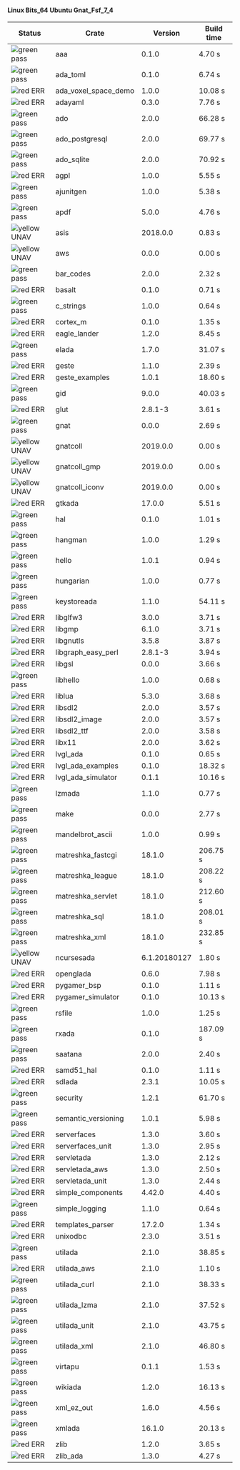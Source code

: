 #### Linux Bits_64 Ubuntu Gnat_Fsf_7_4

| Status | Crate | Version | Build time |
| --- | --- | --- | --- |
|![green](https://placehold.it/8/00aa00/000000?text=+) pass | aaa | 0.1.0 |  4.70 s |
|![green](https://placehold.it/8/00aa00/000000?text=+) pass | ada_toml | 0.1.0 |  6.74 s |
|![red](https://placehold.it/8/ff0000/000000?text=+) ERR  | ada_voxel_space_demo | 1.0.0 |  10.08 s |
|![red](https://placehold.it/8/ff0000/000000?text=+) ERR  | adayaml | 0.3.0 |  7.76 s |
|![green](https://placehold.it/8/00aa00/000000?text=+) pass | ado | 2.0.0 |  66.28 s |
|![green](https://placehold.it/8/00aa00/000000?text=+) pass | ado_postgresql | 2.0.0 |  69.77 s |
|![green](https://placehold.it/8/00aa00/000000?text=+) pass | ado_sqlite | 2.0.0 |  70.92 s |
|![red](https://placehold.it/8/ff0000/000000?text=+) ERR  | agpl | 1.0.0 |  5.55 s |
|![green](https://placehold.it/8/00aa00/000000?text=+) pass | ajunitgen | 1.0.0 |  5.38 s |
|![green](https://placehold.it/8/00aa00/000000?text=+) pass | apdf | 5.0.0 |  4.76 s |
|![yellow](https://placehold.it/8/ffbb00/000000?text=+) UNAV | asis | 2018.0.0 |  0.83 s |
|![yellow](https://placehold.it/8/ffbb00/000000?text=+) UNAV | aws | 0.0.0 |  0.00 s |
|![green](https://placehold.it/8/00aa00/000000?text=+) pass | bar_codes | 2.0.0 |  2.32 s |
|![red](https://placehold.it/8/ff0000/000000?text=+) ERR  | basalt | 0.1.0 |  0.71 s |
|![green](https://placehold.it/8/00aa00/000000?text=+) pass | c_strings | 1.0.0 |  0.64 s |
|![red](https://placehold.it/8/ff0000/000000?text=+) ERR  | cortex_m | 0.1.0 |  1.35 s |
|![red](https://placehold.it/8/ff0000/000000?text=+) ERR  | eagle_lander | 1.2.0 |  8.45 s |
|![green](https://placehold.it/8/00aa00/000000?text=+) pass | elada | 1.7.0 |  31.07 s |
|![red](https://placehold.it/8/ff0000/000000?text=+) ERR  | geste | 1.1.0 |  2.39 s |
|![red](https://placehold.it/8/ff0000/000000?text=+) ERR  | geste_examples | 1.0.1 |  18.60 s |
|![green](https://placehold.it/8/00aa00/000000?text=+) pass | gid | 9.0.0 |  40.03 s |
|![red](https://placehold.it/8/ff0000/000000?text=+) ERR  | glut | 2.8.1-3 |  3.61 s |
|![green](https://placehold.it/8/00aa00/000000?text=+) pass | gnat | 0.0.0 |  2.69 s |
|![yellow](https://placehold.it/8/ffbb00/000000?text=+) UNAV | gnatcoll | 2019.0.0 |  0.00 s |
|![yellow](https://placehold.it/8/ffbb00/000000?text=+) UNAV | gnatcoll_gmp | 2019.0.0 |  0.00 s |
|![yellow](https://placehold.it/8/ffbb00/000000?text=+) UNAV | gnatcoll_iconv | 2019.0.0 |  0.00 s |
|![red](https://placehold.it/8/ff0000/000000?text=+) ERR  | gtkada | 17.0.0 |  5.51 s |
|![green](https://placehold.it/8/00aa00/000000?text=+) pass | hal | 0.1.0 |  1.01 s |
|![green](https://placehold.it/8/00aa00/000000?text=+) pass | hangman | 1.0.0 |  1.29 s |
|![green](https://placehold.it/8/00aa00/000000?text=+) pass | hello | 1.0.1 |  0.94 s |
|![green](https://placehold.it/8/00aa00/000000?text=+) pass | hungarian | 1.0.0 |  0.77 s |
|![green](https://placehold.it/8/00aa00/000000?text=+) pass | keystoreada | 1.1.0 |  54.11 s |
|![red](https://placehold.it/8/ff0000/000000?text=+) ERR  | libglfw3 | 3.0.0 |  3.71 s |
|![red](https://placehold.it/8/ff0000/000000?text=+) ERR  | libgmp | 6.1.0 |  3.71 s |
|![red](https://placehold.it/8/ff0000/000000?text=+) ERR  | libgnutls | 3.5.8 |  3.87 s |
|![red](https://placehold.it/8/ff0000/000000?text=+) ERR  | libgraph_easy_perl | 2.8.1-3 |  3.94 s |
|![red](https://placehold.it/8/ff0000/000000?text=+) ERR  | libgsl | 0.0.0 |  3.66 s |
|![green](https://placehold.it/8/00aa00/000000?text=+) pass | libhello | 1.0.0 |  0.68 s |
|![red](https://placehold.it/8/ff0000/000000?text=+) ERR  | liblua | 5.3.0 |  3.68 s |
|![red](https://placehold.it/8/ff0000/000000?text=+) ERR  | libsdl2 | 2.0.0 |  3.57 s |
|![red](https://placehold.it/8/ff0000/000000?text=+) ERR  | libsdl2_image | 2.0.0 |  3.57 s |
|![red](https://placehold.it/8/ff0000/000000?text=+) ERR  | libsdl2_ttf | 2.0.0 |  3.58 s |
|![red](https://placehold.it/8/ff0000/000000?text=+) ERR  | libx11 | 2.0.0 |  3.62 s |
|![red](https://placehold.it/8/ff0000/000000?text=+) ERR  | lvgl_ada | 0.1.0 |  0.65 s |
|![red](https://placehold.it/8/ff0000/000000?text=+) ERR  | lvgl_ada_examples | 0.1.0 |  18.32 s |
|![red](https://placehold.it/8/ff0000/000000?text=+) ERR  | lvgl_ada_simulator | 0.1.1 |  10.16 s |
|![green](https://placehold.it/8/00aa00/000000?text=+) pass | lzmada | 1.1.0 |  0.77 s |
|![green](https://placehold.it/8/00aa00/000000?text=+) pass | make | 0.0.0 |  2.77 s |
|![green](https://placehold.it/8/00aa00/000000?text=+) pass | mandelbrot_ascii | 1.0.0 |  0.99 s |
|![green](https://placehold.it/8/00aa00/000000?text=+) pass | matreshka_fastcgi | 18.1.0 |  206.75 s |
|![green](https://placehold.it/8/00aa00/000000?text=+) pass | matreshka_league | 18.1.0 |  208.22 s |
|![green](https://placehold.it/8/00aa00/000000?text=+) pass | matreshka_servlet | 18.1.0 |  212.60 s |
|![green](https://placehold.it/8/00aa00/000000?text=+) pass | matreshka_sql | 18.1.0 |  208.01 s |
|![green](https://placehold.it/8/00aa00/000000?text=+) pass | matreshka_xml | 18.1.0 |  232.85 s |
|![yellow](https://placehold.it/8/ffbb00/000000?text=+) UNAV | ncursesada | 6.1.20180127 |  1.80 s |
|![red](https://placehold.it/8/ff0000/000000?text=+) ERR  | openglada | 0.6.0 |  7.98 s |
|![red](https://placehold.it/8/ff0000/000000?text=+) ERR  | pygamer_bsp | 0.1.0 |  1.11 s |
|![red](https://placehold.it/8/ff0000/000000?text=+) ERR  | pygamer_simulator | 0.1.0 |  10.13 s |
|![green](https://placehold.it/8/00aa00/000000?text=+) pass | rsfile | 1.0.0 |  1.25 s |
|![green](https://placehold.it/8/00aa00/000000?text=+) pass | rxada | 0.1.0 |  187.09 s |
|![green](https://placehold.it/8/00aa00/000000?text=+) pass | saatana | 2.0.0 |  2.40 s |
|![red](https://placehold.it/8/ff0000/000000?text=+) ERR  | samd51_hal | 0.1.0 |  1.11 s |
|![red](https://placehold.it/8/ff0000/000000?text=+) ERR  | sdlada | 2.3.1 |  10.05 s |
|![green](https://placehold.it/8/00aa00/000000?text=+) pass | security | 1.2.1 |  61.70 s |
|![green](https://placehold.it/8/00aa00/000000?text=+) pass | semantic_versioning | 1.0.1 |  5.98 s |
|![red](https://placehold.it/8/ff0000/000000?text=+) ERR  | serverfaces | 1.3.0 |  3.60 s |
|![red](https://placehold.it/8/ff0000/000000?text=+) ERR  | serverfaces_unit | 1.3.0 |  2.95 s |
|![red](https://placehold.it/8/ff0000/000000?text=+) ERR  | servletada | 1.3.0 |  2.12 s |
|![red](https://placehold.it/8/ff0000/000000?text=+) ERR  | servletada_aws | 1.3.0 |  2.50 s |
|![red](https://placehold.it/8/ff0000/000000?text=+) ERR  | servletada_unit | 1.3.0 |  2.44 s |
|![red](https://placehold.it/8/ff0000/000000?text=+) ERR  | simple_components | 4.42.0 |  4.40 s |
|![green](https://placehold.it/8/00aa00/000000?text=+) pass | simple_logging | 1.1.0 |  0.64 s |
|![red](https://placehold.it/8/ff0000/000000?text=+) ERR  | templates_parser | 17.2.0 |  1.34 s |
|![red](https://placehold.it/8/ff0000/000000?text=+) ERR  | unixodbc | 2.3.0 |  3.51 s |
|![green](https://placehold.it/8/00aa00/000000?text=+) pass | utilada | 2.1.0 |  38.85 s |
|![red](https://placehold.it/8/ff0000/000000?text=+) ERR  | utilada_aws | 2.1.0 |  1.10 s |
|![green](https://placehold.it/8/00aa00/000000?text=+) pass | utilada_curl | 2.1.0 |  38.33 s |
|![green](https://placehold.it/8/00aa00/000000?text=+) pass | utilada_lzma | 2.1.0 |  37.52 s |
|![green](https://placehold.it/8/00aa00/000000?text=+) pass | utilada_unit | 2.1.0 |  43.75 s |
|![green](https://placehold.it/8/00aa00/000000?text=+) pass | utilada_xml | 2.1.0 |  46.80 s |
|![green](https://placehold.it/8/00aa00/000000?text=+) pass | virtapu | 0.1.1 |  1.53 s |
|![green](https://placehold.it/8/00aa00/000000?text=+) pass | wikiada | 1.2.0 |  16.13 s |
|![green](https://placehold.it/8/00aa00/000000?text=+) pass | xml_ez_out | 1.6.0 |  4.56 s |
|![green](https://placehold.it/8/00aa00/000000?text=+) pass | xmlada | 16.1.0 |  20.13 s |
|![red](https://placehold.it/8/ff0000/000000?text=+) ERR  | zlib | 1.2.0 |  3.65 s |
|![red](https://placehold.it/8/ff0000/000000?text=+) ERR  | zlib_ada | 1.3.0 |  4.27 s |
